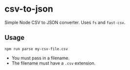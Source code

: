 # csv-to-json
Simple Node CSV to JSON converter. Uses `fs` and `fast-csv`.

## Usage
```
npm run parse my-csv-file.csv
```

- You must pass in a filename.
- The filename must have a `.csv` extension.
